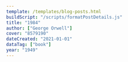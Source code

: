 ```yaml
---
template: /templates/blog-posts.html
buildScript: "/scripts/formatPostDetails.js"
title: "1984"
author: ["George Orwell"]
cover: "8579190"
dateCreated: "2021-01-01"
dataTag: ["book"]
year: "1949"
---
```

